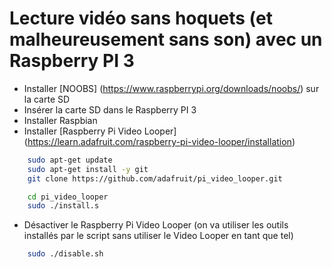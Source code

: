# Lecture vidéo sans hoquets (et malheureusement sans son) avec un Raspberry PI 3

* Installer [NOOBS] (https://www.raspberrypi.org/downloads/noobs/) sur la carte SD
* Insérer la carte SD dans le Raspberry PI 3
* Installer Raspbian
* Installer [Raspberry Pi Video Looper] (https://learn.adafruit.com/raspberry-pi-video-looper/installation)
```bash
    sudo apt-get update
    sudo apt-get install -y git
    git clone https://github.com/adafruit/pi_video_looper.git

    cd pi_video_looper
    sudo ./install.s
```
* Désactiver le Raspberry Pi Video Looper (on va utiliser les outils installés par le script sans utiliser le Video Looper en tant que tel)
```bash
    sudo ./disable.sh
```
